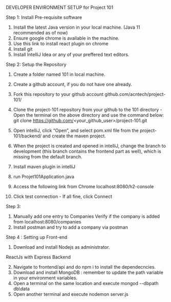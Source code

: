 
DEVELOPER ENVIRONMENT SETUP                                                                                                                                        for Project 101 


Step 1: Install Pre-requisite software

1)	Install the latest Java version in your local machine. (Java 11 recommended as of now)
2)	Ensure google chrome is available in the machine.
3)	Use this link to install react plugin on chrome
4)	Install git
5)	Install IntelliJ Idea or any of your preffered text editors.

Step 2: Setup the Repository

1)	Create a folder named 101 in local machine.
2)	Create a github account, if you do not have one already.
3)	Fork this repository to your github account
github.com/acntech/project-101/
4)	Clone the project-101 repository from your github to the 101 directory
-Open the terminal on the above directory and use the command below:
 git clone https://github.com/<your_github_user>/project-101.git      
5)	Open intelliJ, click “Open”, and select pom.xml file from the project-101/backend/ and create the maven project.   
6)	When the project is created and opened in intelliJ, change the branch to development (this branch contains the frontend part as well), which is missing from the default branch.
7)	Install maven plugin in intelliJ
8)	run Projet101Application.java
9)	Access the following link from Chrome 
localhost:8080/h2-console
 
10)	 Click test connection - If all fine, click Connect 

Step 3: 

1) Manually add one entry to Companies
Verify if the company is added from localhost:8080/companies
2) Install postman and try to add a company via postman

Step 4 : Setting up Front-end

1) Download and install Nodejs as administrator. 

ReactJs with Express Backend

2)	Navigate to frontend/api and do npm i to install the dependecncies.
3)	Download and install MongoDB : remember to update the path variable in your environment variables.
4)	Open a terminal on the same location and execute mongod --dbpath db\data 
5)	Open another terminal and execute nodemon server.js
	





